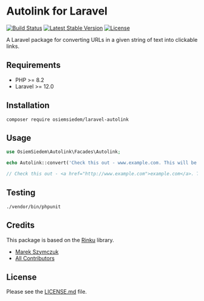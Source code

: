 # Autolink for Laravel

<p>
<a href="https://github.com/osiemsiedem/laravel-autolink/actions"><img src="https://github.com/osiemsiedem/laravel-autolink/workflows/Tests/badge.svg" alt="Build Status"></a>
<a href="https://packagist.org/packages/osiemsiedem/laravel-autolink"><img src="https://img.shields.io/packagist/v/laravel/framework" alt="Latest Stable Version"></a>
<a href="https://packagist.org/packages/osiemsiedem/laravel-autolink"><img src="https://img.shields.io/packagist/l/laravel/framework" alt="License"></a>
</p>

A Laravel package for converting URLs in a given string of text into clickable links.

## Requirements

- PHP >= 8.2
- Laravel >= 12.0

## Installation

```
composer require osiemsiedem/laravel-autolink
```

## Usage

```php
use OsiemSiedem\Autolink\Facades\Autolink;

echo Autolink::convert('Check this out - www.example.com. This will be ignored - <a href="http://example.com">My awesome website</a>.');

// Check this out - <a href="http://www.example.com">example.com</a>. This will be ignored - <a href="http://example.com">My awesome website</a>.
```

## Testing

```
./vendor/bin/phpunit
```

## Credits

This package is based on the [Rinku](https://github.com/vmg/rinku) library.

- [Marek Szymczuk](https://github.com/bonzai)
- [All Contributors](../../contributors)

## License

Please see the [LICENSE.md](LICENSE.md) file.

